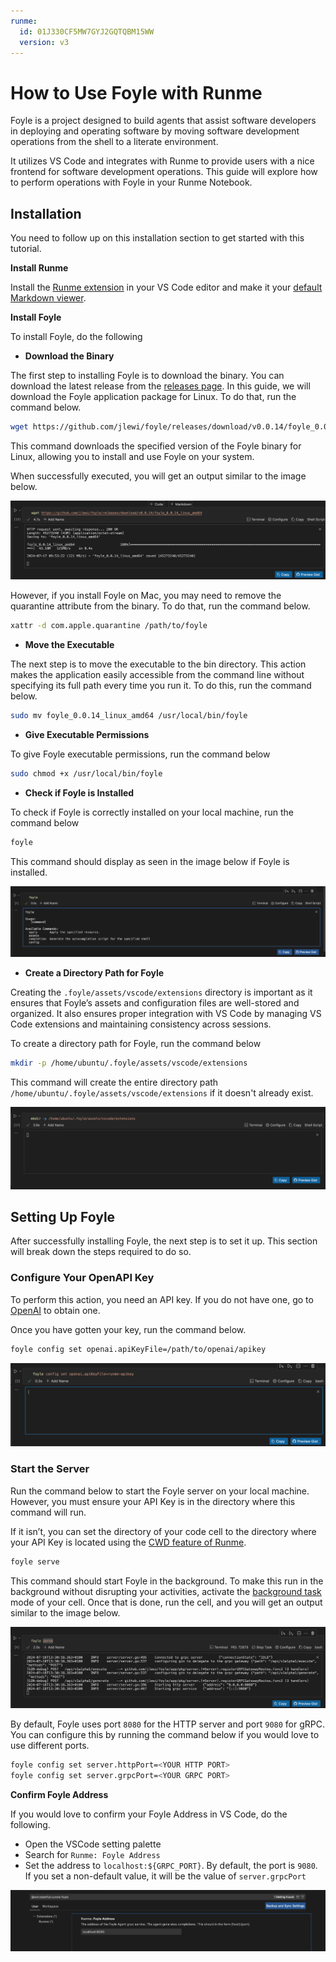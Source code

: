 ```yaml
---
runme:
  id: 01J330CF5MW7GYJ2GQTQBM15WW
  version: v3
---
```


# How to Use Foyle with Runme

Foyle is a project designed to build agents that assist software developers in deploying and operating software by moving software development operations from the shell to a literate environment.

​It utilizes VS Code and integrates with Runme to provide users with a nice frontend for software development operations. This guide will explore how to perform operations with Foyle in your Runme Notebook.

## Installation

You need to follow up on this installation section to get started with this tutorial.

**Install Runme**

Install the [Runme extension](https://marketplace.visualstudio.com/items?itemName=stateful.runme) in your VS Code editor and make it your [default Markdown viewer](../installation/installrunme#how-to-set-vs-code-as-your-default-markdown-viewer).

**Install Foyle**

To install Foyle, do the following

- **Download the Binary**

The first step to installing Foyle is to download the binary. You can download the latest release from the [releases page](https://github.com/jlewi/foyle/releases). In this guide, we will download the Foyle application package for Linux. To do that, run the command below.

```sh {"id":"01J330D58TDAQZ8J3DJAP4K111"}
wget https://github.com/jlewi/foyle/releases/download/v0.0.14/foyle_0.0.14_linux_amd64
```

This command downloads the specified version of the Foyle binary for Linux, allowing you to install and use Foyle on your system.

When successfully executed, you will get an output similar to the image below.

![download binary](../../static/img/Integration/runme-install-foyle.png)

However, if you install Foyle on Mac, you may need to remove the quarantine attribute from the binary. To do that, run the command below.

```sh {"id":"01J330HTHQKQ12RVKN5BVBM8NE"}
xattr -d com.apple.quarantine /path/to/foyle
```

- **Move the Executable**

The next step is to move the executable to the bin directory. This action makes the application easily accessible from the command line without specifying its full path every time you run it. To do this, run the command below.

```sh {"id":"01J330JKQ8RDCC8YCTTBWWB9EQ"}
sudo mv foyle_0.0.14_linux_amd64 /usr/local/bin/foyle
```

- **Give Executable Permissions**

To give Foyle executable permissions, run the command below

```sh {"id":"01J330MAHP2QBZD5XYDS7PKG87"}
sudo chmod +x /usr/local/bin/foyle
```

- **Check if Foyle is Installed**

To check if Foyle is correctly installed on your local machine, run the command below

```sh {"id":"01J330NJEGB02JJSXFEKRVJ8PA"}
foyle
```

This command should display as seen in the image below if Foyle is installed.

![Foyle is running](../../static/img/Integration/runme-foyle-running.png)

- **Create a Directory Path for Foyle**

Creating the `.foyle/assets/vscode/extensions` directory is important as it ensures that Foyle’s assets and configuration files are well-stored and organized. It also ensures proper integration with VS Code by managing VS Code extensions and maintaining consistency across sessions.

To create a directory path for Foyle, run the command below

```sh {"id":"01J330SNEAJGRB7JKKBYEJ1BM9"}
mkdir -p /home/ubuntu/.foyle/assets/vscode/extensions
```

This command will create the entire directory path `/home/ubuntu/.foyle/assets/vscode/extensions` if it doesn't already exist.

![vscode extension](../../static/img/Integration/runme-foyle-vscode-extension.png)

## Setting Up Foyle

After successfully installing Foyle, the next step is to set it up. This section will break down the steps required to do so.

### Configure Your OpenAPI Key

To perform this action, you need an API key. If you do not have one, go to [OpenAI](https://openai.com/) to obtain one.

Once you have gotten your key, run the command below.

```sh {"id":"01J3311MR9WFWKQG2BZ6CS2MNC"}
foyle config set openai.apiKeyFile=/path/to/openai/apikey
```

![open ai key](../../static/img/Integration/runme-foyle-openai-key.png)

### Start the Server

Run the command below to start the Foyle server on your local machine. However, you must ensure your API Key is in the directory where this command will run.

If it isn’t, you can set the directory of your code cell to the directory where your API Key is located using the [CWD feature of Runme](../configuration/cell-level#cells-current-working-directory).

```sh {"id":"01J331ERREM6TZ2VCVES792H65"}
foyle serve
```

This command should start Foyle in the background. To make this run in the background without disrupting your activities, activate the [background task](../getting-started/features#background-task) mode of your cell. Once that is done, run the cell, and you will get an output similar to the image below.

![foyle serve](../../static/img/Integration/runme-foyle-serve.png)

By default, Foyle uses port `8080` for the HTTP server and port `9080` for gRPC. You can configure this by running the command below if you would love to use different ports.

```sh {"id":"01J331M1RFEST6592A558A8G3S"}
foyle config set server.httpPort=<YOUR HTTP PORT>
foyle config set server.grpcPort=<YOUR GRPC PORT>
```

**Confirm Foyle Address**

If you would love to confirm your Foyle Address in VS Code, do the following.
- Open the VSCode setting palette
- Search for `Runme: Foyle Address`
- Set the address to `localhost:${GRPC_PORT}`. By default, the port is `9080`. If you set a non-default value, it will be the value of `server.grpcPort`

![Extension Setting](../../static/img/Integration/runme-foyle-setting.png)


